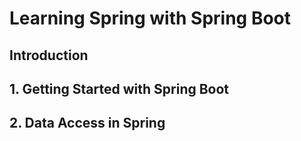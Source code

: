 # Learning Spring with Spring Boot

## Introduction

## 1. Getting Started with Spring Boot

## 2. Data Access in Spring
